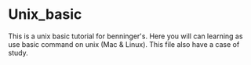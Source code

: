 # Unix_basic
This is a unix basic tutorial for benninger's. Here you will can learning as use basic command on unix (Mac &amp; Linux). This file also have a case of study. 
